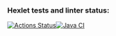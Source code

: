 ### Hexlet tests and linter status:
[![Actions Status](https://github.com/pavelchervonenko/java-project-78/actions/workflows/hexlet-check.yml/badge.svg)](https://github.com/pavelchervonenko/java-project-78/actions)[![Java CI](https://github.com/pavelchervonenko/java-project-78/actions/workflows/main.yml/badge.svg)](https://github.com/pavelchervonenko/java-project-78/actions/workflows/main.yml)
